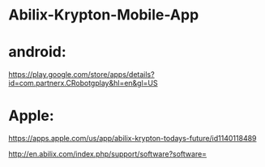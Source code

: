 # Abilix-Krypton-Mobile-App

# android: 
https://play.google.com/store/apps/details?id=com.partnerx.CRobotgplay&hl=en&gl=US

# Apple: 
https://apps.apple.com/us/app/abilix-krypton-todays-future/id1140118489

http://en.abilix.com/index.php/support/software?software=
